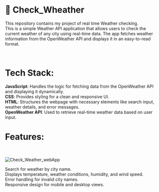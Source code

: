 # 🎉  Check_Wheather
This repository contains my project of real time Weather checking.
<br>
This is a simple Weather API application that allows users to check the current weather of any city using real-time data. The app fetches weather information from the OpenWeather API and displays it in an easy-to-read format.

<br>

# Tech Stack:
**JavaScript**: Handles the logic for fetching data from the OpenWeather API and displaying it dynamically.
<br>
**CSS**: Provides styling for a clean and responsive UI.
<br>
**HTML**: Structures the webpage with necessary elements like search input, weather details, and error messages.
<br>
**OpenWeather API**: Used to retrieve real-time weather data based on user input.
<br>

# Features:
<br>



![Check_Weather_webApp](https://github.com/user-attachments/assets/203b1b50-bbcd-458d-8f90-ede7bfd9a662)


Search for weather by city name.<br>
Displays temperature, weather conditions, humidity, and wind speed.<br>
Error handling for invalid city names.<br>
Responsive design for mobile and desktop views.<br>
